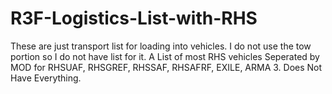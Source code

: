 # R3F-Logistics-List-with-RHS
These are just transport list for loading into vehicles. I do not use the tow portion so I do not have list for it.
A List of most RHS vehicles Seperated by MOD for RHSUAF, RHSGREF, RHSSAF, RHSAFRF, EXILE, ARMA 3. Does Not Have Everything.
